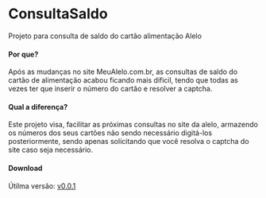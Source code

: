 # ConsultaSaldo
Projeto para consulta de saldo do cartão alimentação Alelo

#### Por que?

Após as mudanças no site MeuAlelo.com.br, as consultas de saldo do cartão de alimentação acabou ficando mais dificil, tendo que todas as vezes ter que inserir o número do cartão e resolver a captcha.

#### Qual a diferença?

Este projeto visa, facilitar as próximas consultas no site da alelo, armazendo os números dos seus cartões não sendo necessário digitá-los posteriormente, sendo apenas solicitando que você resolva o captcha do site caso seja necessário.

#### Download

Útilma versão: [v0.0.1](https://github.com/TSpana/MeuAlelo/releases)

